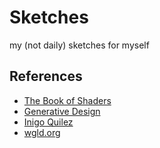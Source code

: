 # Sketches

my (not daily) sketches for myself


## References

- [The Book of Shaders](https://thebookofshaders.com/?lan=jp)
- [Generative Design](http://www.generative-gestaltung.de/2/)
- [Inigo Quilez](https://www.iquilezles.org/www/index.htm)
- [wgld.org](https://wgld.org/sitemap.html)

